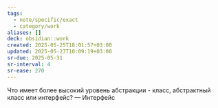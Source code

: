 ```yaml
---
tags:
  - note/specific/exact
  - category/work
aliases: []
deck: obsidian::work
created: 2025-05-25T18:01:57+03:00
updated: 2025-05-27T10:09:19+03:00
sr-due: 2025-05-31
sr-interval: 4
sr-ease: 270
---
```


Что имеет более высокий уровень абстракции - класс, абстрактный класс или интерфейс?
—
Интерфейс
